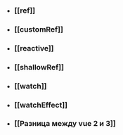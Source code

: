 - ### [[ref]]
- ### [[customRef]]
- ### [[reactive]]
- ### [[shallowRef]]
- ### [[watch]]
- ### [[watchEffect]]
- ### [[Разница между vue 2 и 3]]